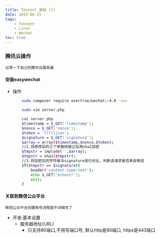 ```yaml
---
title: Tencent_基础 (2)
date: 2019-06-25
tags: 
    - Tencent
    - Linux
    - Wechat
toc: true
---
```


### 腾讯云操作
    记录一下自己的腾讯云服务器

<!-- more -->

#### 安装easywechat
- 操作
    ```bash
        sudo composer require overtrue/wechat:~4.0 -vvv

        sudo vim server.php

        cat server.php
        $timestamp = $_GET['timestamp'];
        $nonce = $_GET['nonce'];
        $token = 'llllljian';
        $signature = $_GET['signature'];
        $array = array($timestamp,$nonce,$token);
        //2.将排序后的三个参数拼接之后用sha1加密
        $tmpstr = implode('',$array);
        $tmpstr = sha1($tmpstr);
        //3.将加密后的字符串与signature进行对比，判断该请求是否来自微信
        if($tmpstr == $signature){
            header('content-type:text');
            echo $_GET['echostr'];
            exit;
        }
    ```

#### 关联到微信公众平台
    微信公众平台创建账号流程就不详细写了
- 开发:基本设置
    * 服务器地址(URL)
        * 只支持80端口,不用写端口号, 默认http是80端口, https是443端口
    

